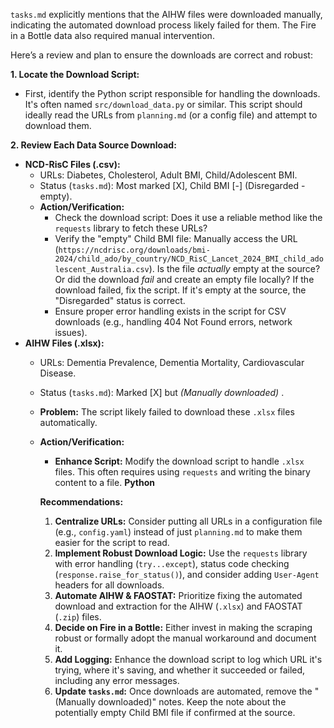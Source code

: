 
`tasks.md` explicitly mentions that the AIHW files were downloaded manually, indicating the automated download process likely failed for them. The Fire in a Bottle data also required manual intervention.

Here’s a review and plan to ensure the downloads are correct and robust:

**1. Locate the Download Script:**

* First, identify the Python script responsible for handling the downloads. It's often named `src/download_data.py` or similar. This script should ideally read the URLs from `planning.md` (or a config file) and attempt to download them.

**2. Review Each Data Source Download:**

* **NCD-RisC Files (.csv):**
  * URLs: Diabetes, Cholesterol, Adult BMI, Child/Adolescent BMI.
  * Status (`tasks.md`): Most marked [X], Child BMI [-] (Disregarded - empty).
  * **Action/Verification:**
    * Check the download script: Does it use a reliable method like the `requests` library to fetch these URLs?
    * Verify the "empty" Child BMI file: Manually access the URL (`https://ncdrisc.org/downloads/bmi-2024/child_ado/by_country/NCD_RisC_Lancet_2024_BMI_child_adolescent_Australia.csv`). Is the file *actually* empty at the source? Or did the download *fail* and create an empty file locally? If the download failed, fix the script. If it's empty at the source, the "Disregarded" status is correct.
    * Ensure proper error handling exists in the script for CSV downloads (e.g., handling 404 Not Found errors, network issues).
* **AIHW Files (.xlsx):**
  * URLs: Dementia Prevalence, Dementia Mortality, Cardiovascular Disease.
  * Status (`tasks.md`): Marked [X] but  *(Manually downloaded)* .
  * **Problem:** The script likely failed to download these `.xlsx` files automatically.
  * **Action/Verification:**

    * **Enhance Script:** Modify the download script to handle `.xlsx` files. This often requires using `requests` and writing the binary content to a file.
      **Python**

    **Recommendations:**

    1. **Centralize URLs:** Consider putting all URLs in a configuration file (e.g., `config.yaml`) instead of just `planning.md` to make them easier for the script to read.
    2. **Implement Robust Download Logic:** Use the `requests` library with error handling (`try...except`), status code checking (`response.raise_for_status()`), and consider adding `User-Agent` headers for all downloads.
    3. **Automate AIHW & FAOSTAT:** Prioritize fixing the automated download and extraction for the AIHW (`.xlsx`) and FAOSTAT (`.zip`) files.
    4. **Decide on Fire in a Bottle:** Either invest in making the scraping robust or formally adopt the manual workaround and document it.
    5. **Add Logging:** Enhance the download script to log which URL it's trying, where it's saving, and whether it succeeded or failed, including any error messages.
    6. **Update `tasks.md`:** Once downloads are automated, remove the "(Manually downloaded)" notes. Keep the note about the potentially empty Child BMI file if confirmed at the source.
